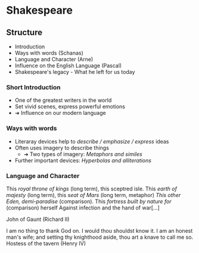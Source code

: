 # Shakespeare

## Structure
- Introduction
- Ways with words (Schanas)
- Language and Character (Arne)
- Influence on the English Language (Pascal)
- Shakespeare's legacy - What he left for us today

### Short Introduction
- One of the greatest writers in the world
- Set vivid scenes, express powerful emotions
- ➔ Influence on our modern language

### Ways with words
- Literaray devices help to *describe / emphasize / express* ideas
- Often uses imagery to describe things
  - ➔ Two types of imagery: *Metaphors and similes*
- Further important devices: *Hyperbolas and alliterations*

### Language and Character
This *royal throne of kings* (long term), this sceptred isle.
This *earth of majesty* (long term), this *seat of Mars* (long term, metaphor)
*This other Eden, demi-paradise* (comparison).
This *fortress built by nature for* (comparison) herself
Against infection and the hand of war[...]

John of Gaunt (Richard II)


I am no thing to thank God on. I would thou shouldst know it. I am an honest man's wife;
and setting thy knighthood aside, thou art a knave to call me so.
Hostess of the tavern (Henry IV)


